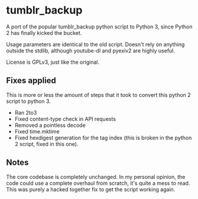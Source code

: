 # tumblr_backup

A port of the popular tumblr_backup python script to Python 3, since Python 2 has finally kicked the bucket.

Usage parameters are identical to the old script. Doesn't rely on anything outside the stdlib, although youtube-dl and pyexiv2 are highly useful.

License is GPLv3, just like the original.

## Fixes applied

This is more or less the amount of steps that it took to convert this python 2 script to python 3.

* Ran 2to3
* Fixed content-type check in API requests
* Removed a pointless decode
* Fixed time.mktime
* Fixed hexdigest generation for the tag index (this is broken in the python 2 script, fixed in this one).

## Notes

The core codebase is completely unchanged. In my personal opinion, the code could use a complete overhaul from scratch, it's quite a mess to read. This was purely a hacked together fix to get the script working again.